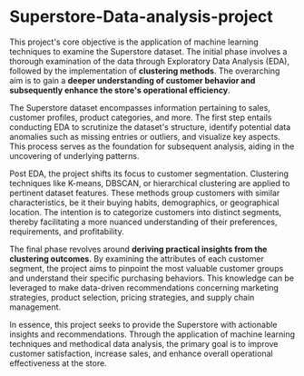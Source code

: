 # Superstore-Data-analysis-project 
This project's core objective is the application of machine learning techniques to examine the Superstore dataset. The initial phase involves a thorough examination of the data through Exploratory Data Analysis (EDA), followed by the implementation of **clustering methods**. The overarching aim is to gain a **deeper understanding of customer behavior and subsequently enhance the store's operational efficiency**.

The Superstore dataset encompasses information pertaining to sales, customer profiles, product categories, and more. The first step entails conducting EDA to scrutinize the dataset's structure, identify potential data anomalies such as missing entries or outliers, and visualize key aspects. This process serves as the foundation for subsequent analysis, aiding in the uncovering of underlying patterns.

Post EDA, the project shifts its focus to customer segmentation. Clustering techniques like K-means, DBSCAN, or hierarchical clustering are applied to pertinent dataset features. These methods group customers with similar characteristics, be it their buying habits, demographics, or geographical location. The intention is to categorize customers into distinct segments, thereby facilitating a more nuanced understanding of their preferences, requirements, and profitability.

The final phase revolves around **deriving practical insights from the clustering outcomes**. By examining the attributes of each customer segment, the project aims to pinpoint the most valuable customer groups and understand their specific purchasing behaviors. This knowledge can be leveraged to make data-driven recommendations concerning marketing strategies, product selection, pricing strategies, and supply chain management.

In essence, this project seeks to provide the Superstore with actionable insights and recommendations. Through the application of machine learning techniques and methodical data analysis, the primary goal is to improve customer satisfaction, increase sales, and enhance overall operational effectiveness at the store.
